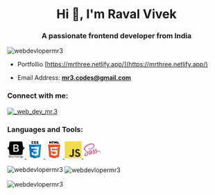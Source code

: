 <h1 align="center">Hi 👋, I'm Raval Vivek</h1>
<h3 align="center">A passionate frontend developer from India</h3>
<img align="right" width="400" src="">
<p align="left"> <img src="[https://komarev.com/ghpvc/?username=webdevlopermr3&label=Profile%20views&color=0e75b6&style=flat](https://camo.githubusercontent.com/cae12fddd9d6982901d82580bdf321d81fb299141098ca1c2d4891870827bf17/68747470733a2f2f6d69726f2e6d656469756d2e636f6d2f6d61782f313336302f302a37513379765349765f7430696f4a2d5a2e676966)" alt="webdevlopermr3" /> </p>

- Portfollio [https://mrthree.netlify.app/](https://mrthree.netlify.app/)

- Email Address: **mr3.codes@gmail.com**

<h3 align="left">Connect with me:</h3>
<p align="left">
<a href="https://www.youtube.com/channel/UCed-xGobQRCfvDv3GxEV80g" target="blank"><img align="center" src="https://raw.githubusercontent.com/rahuldkjain/github-profile-readme-generator/master/src/images/icons/Social/youtube.svg" alt="_web_dev_mr.3" height="30" width="40" /></a>
</p>

<h3 align="left">Languages and Tools:</h3>
<p align="left"> <a href="https://getbootstrap.com" target="_blank" rel="noreferrer"> <img src="https://raw.githubusercontent.com/devicons/devicon/master/icons/bootstrap/bootstrap-plain-wordmark.svg" alt="bootstrap" width="40" height="40"/> </a> <a href="https://github.com/webdevlopermr3?tab=repositories" target="_blank" rel="noreferrer"> <img src="https://raw.githubusercontent.com/devicons/devicon/master/icons/css3/css3-original-wordmark.svg" alt="css3" width="40" height="40"/> </a> <a href="https://www.w3.org/html/" target="_blank" rel="noreferrer"> <img src="https://raw.githubusercontent.com/devicons/devicon/master/icons/html5/html5-original-wordmark.svg" alt="html5" width="40" height="40"/> </a> <a href="https://developer.mozilla.org/en-US/docs/Web/JavaScript" target="_blank" rel="noreferrer"> <img src="https://raw.githubusercontent.com/devicons/devicon/master/icons/javascript/javascript-original.svg" alt="javascript" width="40" height="40"/> </a> <a href="https://sass-lang.com" target="_blank" rel="noreferrer"> <img src="https://raw.githubusercontent.com/devicons/devicon/master/icons/sass/sass-original.svg" alt="sass" width="40" height="40"/> </a> </p>

<p><img align="left" src="https://github-readme-stats.vercel.app/api/top-langs?username=webdevlopermr3&show_icons=true&locale=en&layout=compact" alt="webdevlopermr3" /></p>

<p>&nbsp;<img align="center" src="https://github-readme-stats.vercel.app/api?username=webdevlopermr3&show_icons=true&locale=en" alt="webdevlopermr3" /></p>

<p><img align="center" src="https://github-readme-streak-stats.herokuapp.com/?user=webdevlopermr3&" alt="webdevlopermr3" /></p>


